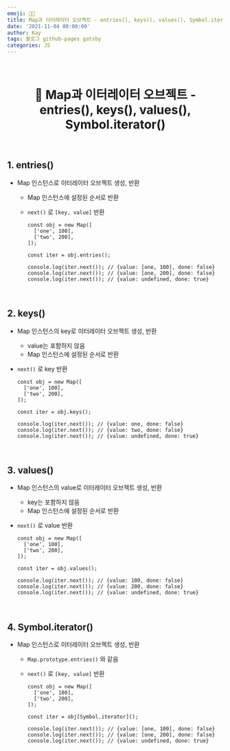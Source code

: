 ```yaml
---
emoji: 👨‍💻
title: Map과 이터레이터 오브젝트 - entries(), keys(), values(), Symbol.iterator()
date: '2021-11-04 00:00:00'
author: Kay
tags: 블로그 github-pages gatsby
categories: JS
---
```


<br>

<h1 align="center">
  👋  Map과 이터레이터 오브젝트 - entries(), keys(), values(), Symbol.iterator()
</h1>

<br>

## 1. entries()

- Map 인스턴스로 이터레이터 오브젝트 생성, 반환

  - Map 인스턴스에 설정된 순서로 반환
  - `next()` 로 `[key, value]` 반환

    ```tsx
    const obj = new Map([
      ['one', 100],
      ['two', 200],
    ]);

    const iter = obj.entries();

    console.log(iter.next()); // {value: [one, 100], done: false}
    console.log(iter.next()); // {value: [one, 200], done: false}
    console.log(iter.next()); // {value: undefined, done: true}
    ```

<br>

## 2. keys()

- Map 인스턴스의 key로 이터레이터 오브젝트 생성, 반환
  - value는 포함하지 않음
  - Map 인스턴스에 설정된 순서로 반환
- `next()` 로 key 반환

  ```tsx
  const obj = new Map([
    ['one', 100],
    ['two', 200],
  ]);

  const iter = obj.keys();

  console.log(iter.next()); // {value: one, done: false}
  console.log(iter.next()); // {value: two, done: false}
  console.log(iter.next()); // {value: undefined, done: true}
  ```

  <br>

## 3. values()

- Map 인스턴스의 value로 이터레이터 오브젝트 생성, 반환

  - key는 포함하지 않음
  - Map 인스턴스에 설정된 순서로 반환

- `next()` 로 value 반환

  ```tsx
  const obj = new Map([
    ['one', 100],
    ['two', 200],
  ]);

  const iter = obj.values();

  console.log(iter.next()); // {value: 100, done: false}
  console.log(iter.next()); // {value: 200, done: false}
  console.log(iter.next()); // {value: undefined, done: true}
  ```

  <br>

## 4. Symbol.iterator()

- Map 인스턴스로 이터레이터 오브젝트 생성, 반환

  - `Map.prototype.entries()` 와 같음
  - `next()` 로 `[key, value]` 반환

    ```tsx
    const obj = new Map([
      ['one', 100],
      ['two', 200],
    ]);

    const iter = obj[Symbol.iterator]();

    console.log(iter.next()); // {value: [one, 100], done: false}
    console.log(iter.next()); // {value: [one, 200], done: false}
    console.log(iter.next()); // {value: undefined, done: true}
    ```

```toc

```
